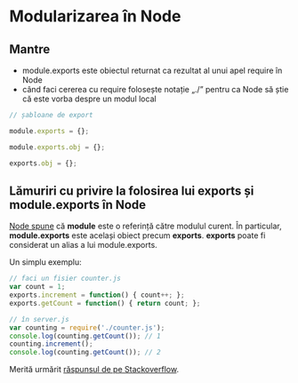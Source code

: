 # Modularizarea în Node

## Mantre

- module.exports este obiectul returnat ca rezultat al unui apel require în Node
- când faci cererea cu require folosește notație „./” pentru ca Node să știe că este vorba despre un modul local

```js
// șabloane de export

module.exports = {};

module.exports.obj = {};

exports.obj = {};
```

## Lămuriri cu privire la folosirea lui exports și module.exports în Node

[Node spune](http://nodejs.org/docs/v0.4.2/api/globals.html#module) că **module** este o referință către modulul curent. În particular, **module.exports** este același obiect precum **exports**. **exports** poate fi considerat un alias a lui module.exports.

Un simplu exemplu:

```js
// faci un fisier counter.js
var count = 1;
exports.increment = function() { count++; };
exports.getCount = function() { return count; };

// în server.js
var counting = require('./counter.js');
console.log(counting.getCount()); // 1
counting.increment();
console.log(counting.getCount()); // 2
```

Merită urmărit [răspunsul de pe Stackoverflow](http://stackoverflow.com/questions/5311334/what-is-the-purpose-of-node-js-module-exports-and-how-do-you-use-it).
